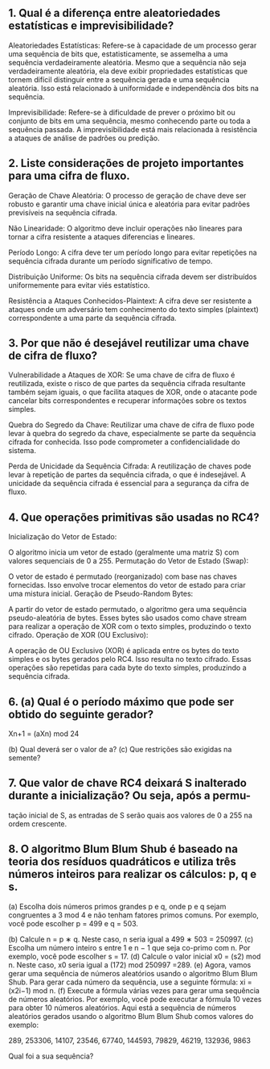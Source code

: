 ## 1. Qual é a diferença entre aleatoriedades estatísticas e imprevisibilidade?

Aleatoriedades Estatísticas: Refere-se à capacidade de um processo gerar uma sequência de bits que, estatisticamente, se assemelha a uma sequência verdadeiramente aleatória. Mesmo que a sequência não seja verdadeiramente aleatória, ela deve exibir propriedades estatísticas que tornem difícil distinguir entre a sequência gerada e uma sequência aleatória. Isso está relacionado à uniformidade e independência dos bits na sequência.

Imprevisibilidade: Refere-se à dificuldade de prever o próximo bit ou conjunto de bits em uma sequência, mesmo conhecendo parte ou toda a sequência passada. A imprevisibilidade está mais relacionada à resistência a ataques de análise de padrões ou predição.

## 2. Liste considerações de projeto importantes para uma cifra de fluxo.

Geração de Chave Aleatória: O processo de geração de chave deve ser robusto e garantir uma chave inicial única e aleatória para evitar padrões previsíveis na sequência cifrada.

Não Linearidade: O algoritmo deve incluir operações não lineares para tornar a cifra resistente a ataques diferencias e lineares.

Período Longo: A cifra deve ter um período longo para evitar repetições na sequência cifrada durante um período significativo de tempo.

Distribuição Uniforme: Os bits na sequência cifrada devem ser distribuídos uniformemente para evitar viés estatístico.

Resistência a Ataques Conhecidos-Plaintext: A cifra deve ser resistente a ataques onde um adversário tem conhecimento do texto simples (plaintext) correspondente a uma parte da sequência cifrada.

## 3. Por que não é desejável reutilizar uma chave de cifra de fluxo?

Vulnerabilidade a Ataques de XOR: Se uma chave de cifra de fluxo é reutilizada, existe o risco de que partes da sequência cifrada resultante também sejam iguais, o que facilita ataques de XOR, onde o atacante pode cancelar bits correspondentes e recuperar informações sobre os textos simples.

Quebra do Segredo da Chave: Reutilizar uma chave de cifra de fluxo pode levar à quebra do segredo da chave, especialmente se parte da sequência cifrada for conhecida. Isso pode comprometer a confidencialidade do sistema.

Perda de Unicidade da Sequência Cifrada: A reutilização de chaves pode levar à repetição de partes da sequência cifrada, o que é indesejável. A unicidade da sequência cifrada é essencial para a segurança da cifra de fluxo.

## 4. Que operações primitivas são usadas no RC4?


Inicialização do Vetor de Estado:

O algoritmo inicia um vetor de estado (geralmente uma matriz S) com valores sequenciais de 0 a 255.
Permutação do Vetor de Estado (Swap):

O vetor de estado é permutado (reorganizado) com base nas chaves fornecidas. Isso envolve trocar elementos do vetor de estado para criar uma mistura inicial.
Geração de Pseudo-Random Bytes:

A partir do vetor de estado permutado, o algoritmo gera uma sequência pseudo-aleatória de bytes. Esses bytes são usados como chave stream para realizar a operação de XOR com o texto simples, produzindo o texto cifrado.
Operação de XOR (OU Exclusivo):

A operação de OU Exclusivo (XOR) é aplicada entre os bytes do texto simples e os bytes gerados pelo RC4. Isso resulta no texto cifrado.
Essas operações são repetidas para cada byte do texto simples, produzindo a sequência cifrada. 

## 6. (a) Qual é o período máximo que pode ser obtido do seguinte gerador?
Xn+1 = (aXn) mod 24

(b) Qual deverá ser o valor de a?
(c) Que restrições são exigidas na semente?

## 7. Que valor de chave RC4 deixará S inalterado durante a inicialização? Ou seja, após a permu-
tação inicial de S, as entradas de S serão quais aos valores de 0 a 255 na ordem crescente.

## 8. O algoritmo Blum Blum Shub é baseado na teoria dos resíduos quadráticos e utiliza três números inteiros para realizar os cálculos: p, q e s.

(a) Escolha dois números primos grandes p e q, onde p e q sejam congruentes a 3 mod 4 e não tenham fatores primos comuns. Por exemplo, você pode escolher p = 499 e q = 503.

(b) Calcule n = p ∗ q. Neste caso, n seria igual a 499 ∗ 503 = 250997.
(c) Escolha um número inteiro s entre 1 e n − 1 que seja co-primo com n. Por exemplo, você
pode escolher s = 17.
(d) Calcule o valor inicial x0 = (s2) mod n. Neste caso, x0 seria igual a (172) mod 250997 =289.
(e) Agora, vamos gerar uma sequência de números aleatórios usando o algoritmo Blum Blum Shub. Para gerar cada número da sequência, use a seguinte fórmula: xi = (x2i−1) mod n.
(f) Execute a fórmula várias vezes para gerar uma sequência de números aleatórios. Por
exemplo, você pode executar a fórmula 10 vezes para obter 10 números aleatórios.
Aqui está a sequência de números aleatórios gerados usando o algoritmo Blum Blum Shub comos valores do exemplo:

289, 253306, 14107, 23546, 67740, 144593, 79829, 46219, 132936, 9863

Qual foi a sua sequência?


